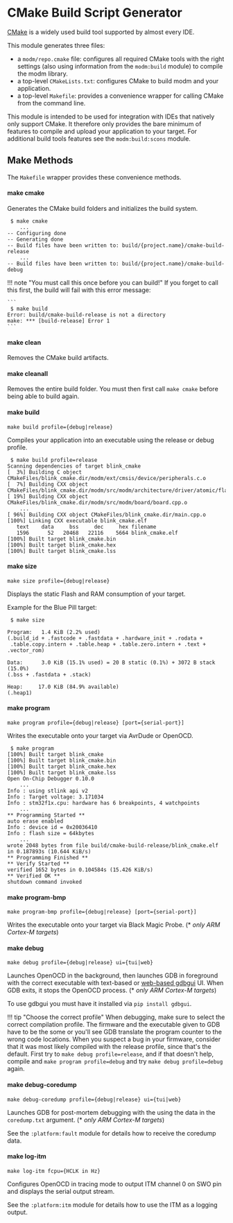 # CMake Build Script Generator

[CMake][] is a widely used build tool supported by almost every IDE.

This module generates three files:

- a `modm/repo.cmake` file: configures all required CMake tools with
  the right settings (also using information from the `modm:build` module) to
  compile the modm library.
- a top-level `CMakeLists.txt`: configures CMake to build modm and your
  application.
- a top-level `Makefile`: provides a convenience wrapper for calling CMake from
  the command line.

This module is intended to be used for integration with IDEs that natively only
support CMake. It therefore only provides the bare minimum of features to compile
and upload your application to your target. For additional build tools features
see the `modm:build:scons` module.


## Make Methods

The `Makefile` wrapper provides these convenience methods.


#### make cmake

Generates the CMake build folders and initializes the build system.

```
 $ make cmake
    ...
-- Configuring done
-- Generating done
-- Build files have been written to: build/{project.name}/cmake-build-release
    ...
-- Build files have been written to: build/{project.name}/cmake-build-debug
```

!!! note "You must call this once before you can build!"
    If you forget to call this first, the build will fail with this error message:

    ```
     $ make build
    Error: build/cmake-build-release is not a directory
    make: *** [build-release] Error 1
    ```


#### make clean

Removes the CMake build artifacts.


#### make cleanall

Removes the entire build folder. You must then first call `make cmake` before
being able to build again.


#### make build

```
make build profile={debug|release}
```

Compiles your application into an executable using the release or debug profile.

```
 $ make build profile=release
Scanning dependencies of target blink_cmake
[  3%] Building C object CMakeFiles/blink_cmake.dir/modm/ext/cmsis/device/peripherals.c.o
[  7%] Building CXX object CMakeFiles/blink_cmake.dir/modm/src/modm/architecture/driver/atomic/flag.cpp.o
[ 19%] Building CXX object CMakeFiles/blink_cmake.dir/modm/src/modm/board/board.cpp.o
    ...
[ 96%] Building CXX object CMakeFiles/blink_cmake.dir/main.cpp.o
[100%] Linking CXX executable blink_cmake.elf
   text    data     bss     dec     hex filename
   1596      52   20468   22116    5664 blink_cmake.elf
[100%] Built target blink_cmake.bin
[100%] Built target blink_cmake.hex
[100%] Built target blink_cmake.lss
```


#### make size

```
make size profile={debug|release}
```

Displays the static Flash and RAM consumption of your target.

Example for the Blue Pill target:

```
 $ make size

Program:   1.4 KiB (2.2% used)
(.build_id + .fastcode + .fastdata + .hardware_init + .rodata +
 .table.copy.intern + .table.heap + .table.zero.intern + .text + .vector_rom)

Data:      3.0 KiB (15.1% used) = 20 B static (0.1%) + 3072 B stack (15.0%)
(.bss + .fastdata + .stack)

Heap:     17.0 KiB (84.9% available)
(.heap1)
```


#### make program

```
make program profile={debug|release} [port={serial-port}]
```

Writes the executable onto your target via AvrDude or OpenOCD.

```
 $ make program
[100%] Built target blink_cmake
[100%] Built target blink_cmake.bin
[100%] Built target blink_cmake.hex
[100%] Built target blink_cmake.lss
Open On-Chip Debugger 0.10.0
    ...
Info : using stlink api v2
Info : Target voltage: 3.171034
Info : stm32f1x.cpu: hardware has 6 breakpoints, 4 watchpoints
    ...
** Programming Started **
auto erase enabled
Info : device id = 0x20036410
Info : flash size = 64kbytes
    ...
wrote 2048 bytes from file build/cmake-build-release/blink_cmake.elf in 0.187893s (10.644 KiB/s)
** Programming Finished **
** Verify Started **
verified 1652 bytes in 0.104584s (15.426 KiB/s)
** Verified OK **
shutdown command invoked
```

#### make program-bmp

```
make program-bmp profile={debug|release} [port={serial-port}]
```

Writes the executable onto your target via Black Magic Probe.
(\* *only ARM Cortex-M targets*)


#### make debug

```
make debug profile={debug|release} ui={tui|web}
```

Launches OpenOCD in the background, then launches GDB in foreground with the
correct executable with text-based or [web-based gdbgui](gdbgui) UI. When GDB
exits, it stops the OpenOCD process.
(\* *only ARM Cortex-M targets*)

To use gdbgui you must have it installed via `pip install gdbgui`.

!!! tip "Choose the correct profile"
    When debugging, make sure to select the correct compilation profile. The
    firmware and the executable given to GDB have to be the some or you'll see
    GDB translate the program counter to the wrong code locations. When you
    suspect a bug in your firmware, consider that it was most likely compiled
    with the release profile, since that's the default. First try to
    `make debug profile=release`, and if that doesn't help, compile and
    `make program profile=debug` and try `make debug profile=debug` again.


#### make debug-coredump

```
make debug-coredump profile={debug|release} ui={tui|web}
```

Launches GDB for post-mortem debugging with the using the data in the
`coredump.txt` argument.
(\* *only ARM Cortex-M targets*)

See the `:platform:fault` module for details how to receive the coredump data.


#### make log-itm

```
make log-itm fcpu={HCLK in Hz}
```

Configures OpenOCD in tracing mode to output ITM channel 0 on SWO pin and
displays the serial output stream.

See the `:platform:itm` module for details how to use the ITM as a logging
output.


[cmake]: http://cmake.org
[gdbgui]: https://www.gdbgui.com
